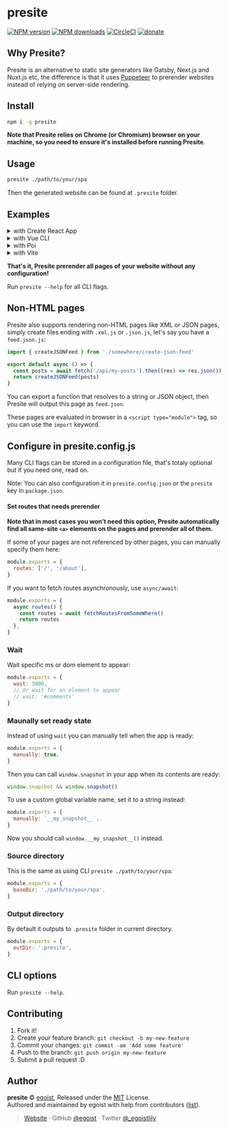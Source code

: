 # presite

[![NPM version](https://img.shields.io/npm/v/presite.svg?style=flat)](https://npmjs.com/package/presite) [![NPM downloads](https://img.shields.io/npm/dm/presite.svg?style=flat)](https://npmjs.com/package/presite) [![CircleCI](https://circleci.com/gh/egoist/presite/tree/master.svg?style=shield)](https://circleci.com/gh/egoist/presite/tree/master) [![donate](https://img.shields.io/badge/$-donate-ff69b4.svg?maxAge=2592000&style=flat)](https://github.com/sponsors/egoist)

## Why Presite?

Presite is an alternative to static site generators like Gatsby, Next.js and Nuxt.js etc, the difference is that it uses [Puppeteer](https://pptr.dev) to prerender websites instead of relying on server-side rendering.

## Install

```bash
npm i -g presite
```

**Note that Presite relies on Chrome (or Chromium) browser on your machine, so you need to ensure it's installed before running Presite**.

## Usage

```bash
presite ./path/to/your/spa
```

Then the generated website can be found at `.presite` folder.

## Examples

<details><summary>with Create React App</summary>

```diff
{
  "scripts": {
-    "build": "react-scripts build"
+    "build": "react-scripts build && presite ./build"
  }
}
```

</details>

<details><summary>with Vue CLI</summary>

```diff
{
  "scripts": {
-    "build": "vue-cli-service build"
+    "build": "vue-cli-service build && presite ./dist"
  }
}
```

</details>

<details><summary>with Poi</summary>

```diff
{
  "scripts": {
-    "build": "poi build"
+    "build": "poi build && presite ./dist"
  }
}
```

</details>

<details><summary>with Vite</summary>

```diff
{
  "scripts": {
-    "build": "vite build"
+    "build": "vite build && presite ./dist"
  }
}
```

</details>

**That's it, Presite prerender all pages of your website without any configuration!**

Run `presite --help` for all CLI flags.

## Non-HTML pages

Presite also supports rendering non-HTML pages like XML or JSON pages, simply create files ending with `.xml.js` or `.json.js`, let's say you have a `feed.json.js`:

```js
import { createJSONFeed } from './somewhere/create-json-feed'

export default async () => {
  const posts = await fetch('/api/my-posts').then((res) => res.json())
  return createJSONFeed(posts)
}
```

You can export a function that resolves to a string or JSON object, then Presite will output this page as `feed.json`.

These pages are evaluated in browser in a `<script type="module">` tag, so you can use the `import` keyword.

## Configure in presite.config.js

Many CLI flags can be stored in a configuration file, that's totaly optional but if you need one, read on.

Note: You can also configuration it in `presite.config.json` or the `presite` key in `package.json`.

#### Set routes that needs prerender

**Note that in most cases you won't need this option, Presite automatically find all same-site `<a>` elements on the pages and prerender all of them.**

If some of your pages are not referenced by other pages, you can manually specify them here:

```js
module.exports = {
  routes: ['/', '/about'],
}
```

If you want to fetch routes asynchronously, use `async/await`:

```js
module.exports = {
  async routes() {
    const routes = await fetchRoutesFromSomeWhere()
    return routes
  },
}
```

### Wait

Wait specific ms or dom element to appear:

```js
module.exports = {
  wait: 3000,
  // Or wait for an element to appear
  // wait: '#comments'
}
```

### Maunally set ready state

Instead of using `wait` you can manually tell when the app is ready:

```js
module.exports = {
  manually: true,
}
```

Then you can call `window.snapshot` in your app when its contents are ready:

```js
window.snapshot && window.snapshot()
```

To use a custom global variable name, set it to a string instead:

```js
module.exports = {
  manually: `__my_snapshot__`,
}
```

Now you should call `window.__my_snapshot__()` instead.

### Source directory

This is the same as using CLI `presite ./path/to/your/spa`:

```js
module.exports = {
  baseDir: './path/to/your/spa',
}
```

### Output directory

By default it outputs to `.presite` folder in current directory.

```js
module.exports = {
  outDir: '.presite',
}
```

## CLI options

Run `presite --help`.

## Contributing

1. Fork it!
2. Create your feature branch: `git checkout -b my-new-feature`
3. Commit your changes: `git commit -am 'Add some feature'`
4. Push to the branch: `git push origin my-new-feature`
5. Submit a pull request :D

## Author

**presite** © [egoist](https://github.com/egoist), Released under the [MIT](./LICENSE) License.<br>
Authored and maintained by egoist with help from contributors ([list](https://github.com/egoist/presite/contributors)).

> [Website](https://egoist.sh) · GitHub [@egoist](https://github.com/egoist) · Twitter [@\_egoistlily](https://twitter.com/_egoistlily)
